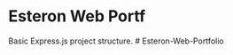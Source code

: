 # Esteron Web Portf

Basic Express.js project structure.
#   E s t e r o n - W e b - P o r t f o l i o  
 